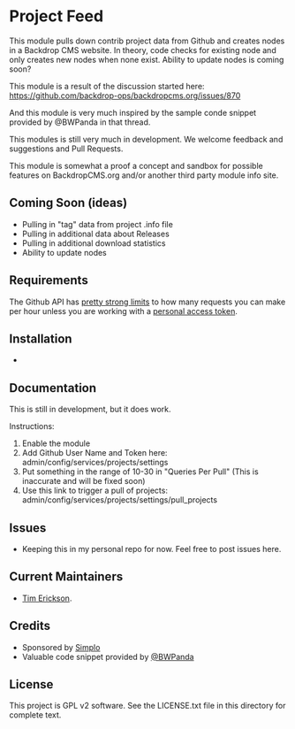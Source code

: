 Project Feed
=====================

This module pulls down contrib project data from Github and creates nodes in a Backdrop CMS website. In theory, code checks for existing node and only creates new nodes when none exist. Ability to update nodes is coming soon?

This module is a result of the discussion started here:
https://github.com/backdrop-ops/backdropcms.org/issues/870

And this module is very much inspired by the sample conde snippet provided
by @BWPanda in that thread.

This modules is still very much in development. We welcome feedback and suggestions and Pull Requests.

This module is somewhat a proof a concept and sandbox for possible features on BackdropCMS.org and/or another third party module info site.

Coming Soon (ideas)
-------------

- Pulling in "tag" data from project .info file
- Pulling in additional data about Releases
- Pulling in additional download statistics
- Ability to update nodes

Requirements
------------

The Github API has [pretty strong limits](https://docs.github.com/en/rest/overview/resources-in-the-rest-api#rate-limit-http-headers) to how many requests you can make
per hour unless you are working with a [personal access token](https://docs.github.com/en/rest/overview/other-authentication-methods).


Installation
------------

-

Documentation
-------------

This is still in development, but it does work. 

Instructions:

1) Enable the module
2) Add Github User Name and Token here: admin/config/services/projects/settings
3) Put something in the range of 10-30 in "Queries Per Pull" (This is inaccurate and will be fixed soon)
4) Use this link to trigger a pull of projects: admin/config/services/projects/settings/pull_projects 


Issues
------

- Keeping this in my personal repo for now. Feel free to post issues here.


Current Maintainers
-------------------

- [Tim Erickson](https://github.com/stpaultim).

Credits
-------

- Sponsored by [Simplo](https://www.simplo.site)
- Valuable code snippet provided by [@BWPanda](https://github.com/BWPanda)


License
-------

This project is GPL v2 software.
See the LICENSE.txt file in this directory for complete text.
